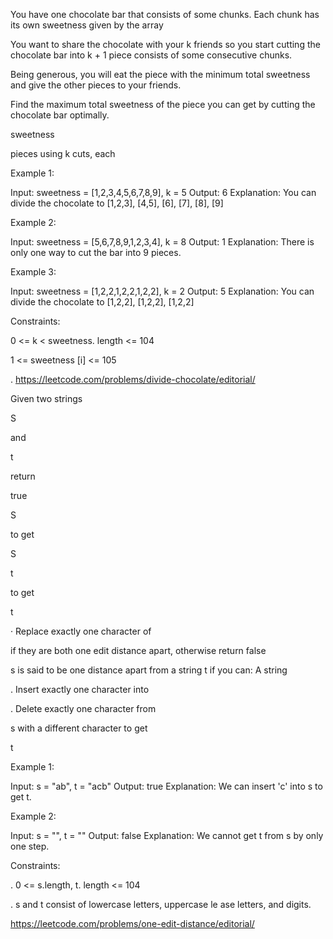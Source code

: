 You have one chocolate bar that consists of some chunks. Each chunk has its own sweetness given by the array

You want to share the chocolate with your k friends so you start cutting the chocolate bar into k + 1
piece consists of some consecutive chunks.

Being generous, you will eat the piece with the minimum total sweetness and give the other pieces to your friends.

Find the maximum total sweetness of the piece you can get by cutting the chocolate bar optimally.

sweetness

pieces using k cuts, each

Example 1:

Input: sweetness = [1,2,3,4,5,6,7,8,9], k = 5
Output: 6
Explanation: You can divide the chocolate to [1,2,3], [4,5], [6], [7], [8], [9]

Example 2:

Input: sweetness = [5,6,7,8,9,1,2,3,4], k = 8
Output: 1
Explanation: There is only one way to cut the bar into 9 pieces.

Example 3:

Input: sweetness = [1,2,2,1,2,2,1,2,2], k = 2
Output: 5
Explanation: You can divide the chocolate to [1,2,2], [1,2,2], [1,2,2]

Constraints:

0 <= k < sweetness. length <= 104

1 <= sweetness [i] <= 105

.
https://leetcode.com/problems/divide-chocolate/editorial/

Given two strings

S

and

t

return

true

S

to get

S

t

to get

t

· Replace exactly one character of

if they are both one edit distance apart, otherwise return false

s is said to be one distance apart from a string t if you can:
A string

. Insert exactly one character into

. Delete exactly one character from

s with a different character to get

t

Example 1:

Input: s = "ab", t = "acb"
Output: true
Explanation: We can insert 'c' into s to get t.

Example 2:

Input: s = "", t = ""
Output: false
Explanation: We cannot get t from s by only one step.

Constraints:

. 0 <= s.length, t. length <= 104

. s and t consist of lowercase letters, uppercase le
ase letters, and digits.

https://leetcode.com/problems/one-edit-distance/editorial/
